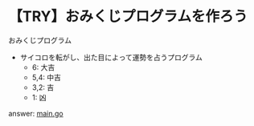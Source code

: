 # 【TRY】おみくじプログラムを作ろう

おみくじプログラム

- サイコロを転がし、出た目によって運勢を占うプログラム
    - 6: 大吉
    - 5,4: 中吉
    - 3,2: 吉
    - 1: 凶

answer: [main.go](./main.go)
